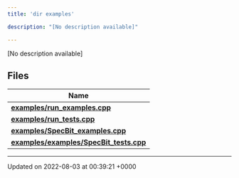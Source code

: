 ```yaml
---
title: 'dir examples'

description: "[No description available]"

---
```







[No description available]

## Files

| Name           |
| -------------- |
| **[examples/run_examples.cpp](/documentation/code/main/files/run__examples_8cpp/#file-run-examples.cpp)**  |
| **[examples/run_tests.cpp](/documentation/code/main/files/run__tests_8cpp/#file-run-tests.cpp)**  |
| **[examples/SpecBit_examples.cpp](/documentation/code/main/files/specbit__examples_8cpp/#file-specbit-examples.cpp)**  |
| **[examples/examples/SpecBit_tests.cpp](/documentation/code/main/files/examples_2specbit__tests_8cpp/#file-examples/specbit-tests.cpp)**  |






-------------------------------

Updated on 2022-08-03 at 00:39:21 +0000
